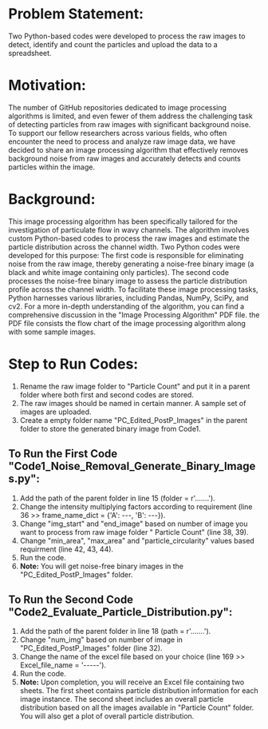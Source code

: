 # Problem Statement:
Two Python-based codes were developed to process the raw images to detect, identify and count the particles and upload the data to a spreadsheet.

# Motivation:
The number of GitHub repositories dedicated to image processing algorithms is limited, and even fewer of them address the challenging task of detecting particles from raw images with significant background noise. To support our fellow researchers across various fields, who often encounter the need to process and analyze raw image data, we have decided to share an image processing algorithm that effectively removes background noise from raw images and accurately detects and counts particles within the image.

# Background:
This image processing algorithm has been specifically tailored for the investigation of particulate flow in wavy channels. The algorithm involves custom Python-based codes to process the raw images and estimate the particle distribution across the channel width. Two Python codes were developed for this purpose: The first code is responsible for eliminating noise from the raw image, thereby generating a noise-free binary image (a black and white image containing only particles). The second code processes the noise-free binary image to assess the particle distribution profile across the channel width. 
To facilitate these image processing tasks, Python harnesses various libraries, including Pandas, NumPy, SciPy, and cv2. For a more in-depth understanding of the algorithm, you can find a comprehensive discussion in the "Image Processing Algorithm" PDF file. the PDF file consists the flow chart of the image processing algorithm along with some sample images.

# Step to Run Codes:
1. Rename the raw image folder to "Particle Count" and put it in a parent folder where both first and second codes are stored.
2. The raw images should be named in certain manner. A sample set of images are uploaded.
3. Create a empty folder name "PC_Edited_PostP_Images" in the parent folder to store the generated binary image from Code1.

## To Run the First Code "Code1_Noise_Removal_Generate_Binary_Images.py":
1. Add the path of the parent folder in line 15 (folder = r'.......').
2. Change the intensity multiplying factors according to requirement (line 36 >> frame_name_dict = {'A': ---, 'B': ---}).
3. Change "img_start" and "end_image" based on number of image you want to process from raw image folder " Particle Count" (line 38, 39).
4. Change "min_area", "max_area" and "particle_circularity" values based requirment (line 42, 43, 44).
5. Run the code.
6. **Note:** You will get noise-free binary images in the "PC_Edited_PostP_Images" folder.

## To Run the Second Code "Code2_Evaluate_Particle_Distribution.py":
1. Add the path of the parent folder in line 18 (path = r'.......').
2. Change "num_img" based on number of image in "PC_Edited_PostP_Images" folder (line 32).
3. Change the name of the excel file based on your choice (line 169 >> Excel_file_name = '-----').
4. Run the code.
5. **Note:** Upon completion, you will receive an Excel file containing two sheets. The first sheet contains particle distribution information for each image instance. The second sheet includes an overall particle distribution based on all the images available in "Particle Count" folder. You will also get a plot of overall particle distribution.

